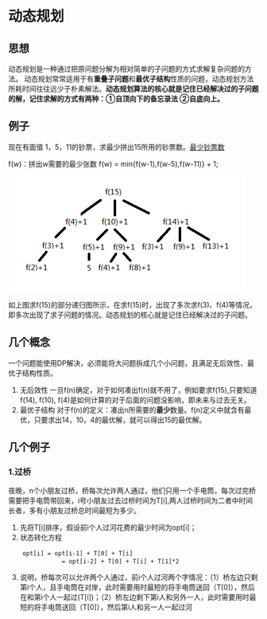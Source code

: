 # 动态规划

## 思想
动态规划是一种通过把原问题分解为相对简单的子问题的方式求解复杂问题的方法。 动态规划常常适用于有**重叠子问题**和**最优子结构**性质的问题，动态规划方法所耗时间往往远少于朴素解法。**动态规划算法的核心就是记住已经解决过的子问题的解，记住求解的方式有两种：①自顶向下的备忘录法 ②自底向上。**

## 例子
现在有面值 1，5，11的钞票，求最少拼出15所用的钞票数。[最少钞票数](https://github.com/pallcard/learn-java/blob/master/src/main/java/com/wishhust/arithmetic/dynamic/DynamicProgramming.java "DynamicProgramming")

f(w)：拼出w需要的最少张数
f(w) = min{f(w-1),f(w-5),f(w-11)} + 1;

![title](https://raw.githubusercontent.com/pallcard/noteImg/master/noteImg/2020/03/15/Popo%E6%88%AA%E5%9B%BE2020315122847-1584246545357.png?token=AHBYBJ6LGUACLMC7JG4JVGK6NWXVA)

如上图求f(15)的部分递归图所示，在求f(15)时，出现了多次求f(3)、f(4)等情况，即多次出现了求子问题的情况。动态规划的核心就是记住已经解决过的子问题。

## 几个概念
一个问题能使用DP解决，必须能将大问题拆成几个小问题，且满足无后效性、最优子结构性质。

1. 无后效性
    一旦f(n)确定，对于如何凑出f(n)就不用了，例如要求f(15),只要知道f(14), f(10), f(4)是如何计算的对于后面的问题没影响，即未来与过去无关。
2. 最优子结构
    对于f(n)的定义：凑出n所需要的**最少**数量。f(n)定义中就含有最优，只要求出14，10，4的最优解，就可以得出15的最优解。

## 几个例子
### 1.过桥
夜晚，n个小朋友过桥，桥每次允许两人通过，他们只用一个手电筒，每次过完桥需要把手电筒带回来，i号小朋友过去过桥时间为T[i],两人过桥时间为二者中时间长者，多有小朋友过桥总时间最短为多少。
1. 先将T[i]排序，假设前i个人过河花费的最少时间为opt[i]；
2. 状态转化方程
``` 
	opt[i] = opt[i-1] + T[0] + T[i]
    	       = opt[i-2] + T[0] + T[i] + T[1]*2
```
3. 说明，桥每次可以允许两个人通过，前i个人过河两个字情况：（1）桥左边只剩第i个人，且手电筒在对岸，此时需要用时最短的将手电筒送回（T[0]），然后在和第i个人一起过(T[i])；（2）桥左边剩下第i人和另外一人，此时需要用时最短的将手电筒送回（T[0]），然后第i人和另一人一起过河

